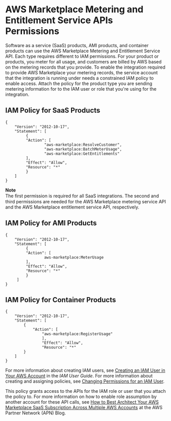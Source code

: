 # AWS Marketplace Metering and Entitlement Service APIs Permissions<a name="iam-user-policy-for-aws-marketplace-actions"></a>

Software as a service \(SaaS\) products, AMI products, and container products can use the AWS Marketplace Metering and Entitlement Service API\. Each type requires different to IAM permissions\. For your product or products, you meter for all usage, and customers are billed by AWS based on the metering records that you provide\. To enable the integration required to provide AWS Marketplace your metering records, the service account that the integration is running under needs a constrained IAM policy to enable access\. Attach the policy for the product type you are sending metering information for to the IAM user or role that you're using for the integration\. 

## IAM Policy for SaaS Products<a name="iam-user-policy-for-saas-products"></a>

```
{
    "Version": "2012-10-17",
    "Statement": [
         {
         "Action": [
                 "aws-marketplace:ResolveCustomer",
                 "aws-marketplace:BatchMeterUsage",
                 "aws-marketplace:GetEntitlements"
         ],
         "Effect": "Allow",
         "Resource": "*"
         }
    ]
}
```

**Note**  
 The ﬁrst permission is required for all SaaS integrations\. The second and third permissions are needed for the AWS Marketplace metering service API and the AWS Marketplace entitlement service API, respectively\. 

## IAM Policy for AMI Products<a name="iam-user-policy-for-ami-products"></a>

```
{
    "Version": "2012-10-17",
    "Statement": [
         {
         "Action": [
                 aws-marketplace:MeterUsage
         ],
         "Effect": "Allow",
         "Resource": "*"
         }
     ]
}
```

## IAM Policy for Container Products<a name="iam-user-policy-for-container-products"></a>

```
{
    "Version": "2012-10-17",
    "Statement": [
        {
            "Action": [
                "aws-marketplace:RegisterUsage"
                ],
                "Effect": "Allow",
                "Resource": "*"
        }
    ]
}
```

 For more information about creating IAM users, see [Creating an IAM User in Your AWS Account](https://docs.aws.amazon.com/IAM/latest/UserGuide/id_users_create.html) in the *IAM User Guide*\. For more information about creating and assigning policies, see [Changing Permissions for an IAM User](https://docs.aws.amazon.com/IAM/latest/UserGuide/id_users_change-permissions.html)\. 

 This policy grants access to the APIs for the IAM role or user that you attach the policy to\. For more information on how to enable role assumption by another account for these API calls, see [How to Best Architect Your AWS Marketplace SaaS Subscription Across Multiple AWS Accounts](http://aws.amazon.com/blogs/apn/how-to-best-architect-your-aws-marketplace-saas-subscription-across-multiple-aws-accounts/) at the AWS Partner Network \(APN\) Blog\. 